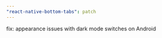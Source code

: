 ```yaml
---
"react-native-bottom-tabs": patch
---
```


fix: appearance issues with dark mode switches on Android
